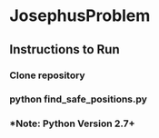 # JosephusProblem
## Instructions to Run

### Clone repository

### python find_safe_positions.py

### *Note: Python Version 2.7+ 
